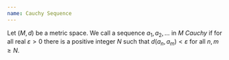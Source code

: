 ```yaml
---
name: Cauchy Sequence
---
```


Let $(M,d)$ be a metric space. We call a sequence $a_1,a_2,\dots$ in $M$ *Cauchy* if for all real $\varepsilon > 0$ there is a positive integer $N$ such that $d(a_n, a_m) < \varepsilon$ for all $n, m\geq N$.